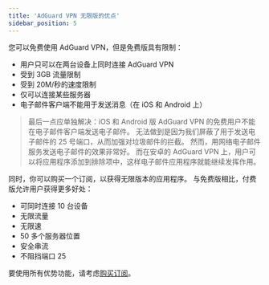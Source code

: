 ```yaml
---
title: 'AdGuard VPN 无限版的优点'
sidebar_position: 5
---
```


您可以免费使用 AdGuard VPN，但是免费版具有限制：

- 用户只可以在两台设备上同时连接 AdGuard VPN
- 受到 3GB 流量限制
- 受到 20M/秒的速度限制
- 仅可以连接某些服务器
- 电子邮件客户端不能用于发送消息（在 iOS 和 Android 上）

> 最后一点应单独解决：iOS 和 Android 版 AdGuard VPN 的免费用户不能在电子邮件客户端发送电子邮件。 无法做到是因为我们屏蔽了用于发送电子邮件的 25 号端口，从而加强对垃圾邮件的拦截。 然而，用网络电子邮件服务发送电子邮件的效果非常好。 而在安卓的 AdGuard VPN 上，用户可以将应用程序添加到排除项中，这样电子邮件应用程序就能继续发挥作用。

同时，你可以购买一个订阅，以获得无限版本的应用程序。 与免费版相比，付费版允许用户获得更多好处：

- 可同时连接 10 台设备
- 无限流量
- 无限速
- 50 多个服务器位置
- 安全串流
- 不阻挡端口 25

要使用所有优势功能，请考虑[购买订阅](/general/subscription)。
